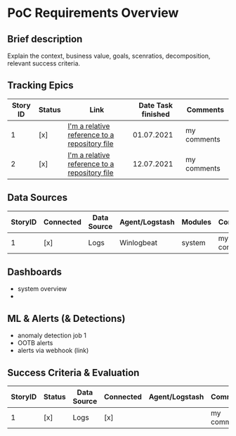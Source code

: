 # PoC Requirements Overview
## Brief description
Explain the context, business value, goals, scenratios, decomposition, relevant success criteria.


## Tracking Epics

Story ID |Status| Link | Date Task finished | Comments
--- | --- | --- | --- | --- 
1 |[x] | [I'm a relative reference to a repository file](../blob/master/LICENSE)| 01.07.2021 | my comments
2 | [x] | [I'm a relative reference to a repository file](../blob/master/LICENSE)| 12.07.2021 | my comments

## Data Sources
StoryID | Connected | Data Source | Agent/Logstash |Modules| Comments
--- | --- | --- | --- | --- | --- 
1 | [x]|  Logs| Winlogbeat | system | my comments

## Dashboards
- system overview
- 

## ML & Alerts (& Detections)
- anomaly detection job 1 
- OOTB alerts
- alerts via webhook (link)

## Success Criteria & Evaluation
StoryID | Status | Data Source | Connected| Agent/Logstash|Comments
--- | --- | --- | --- | --- | --- 
1 | [x]  | Logs| [x] | | my comments